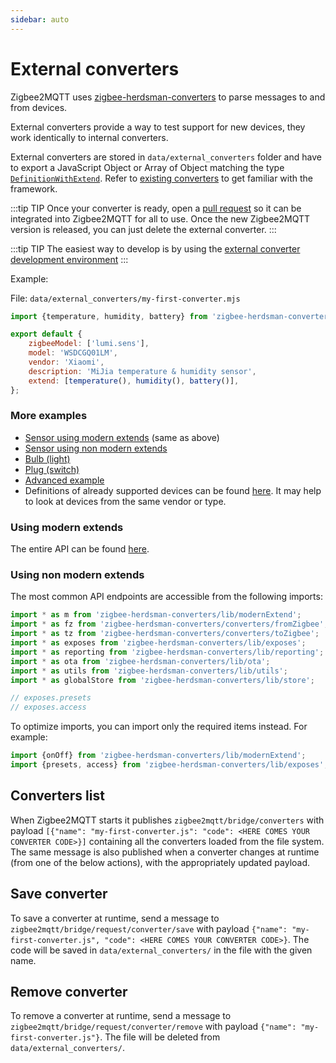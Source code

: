 ```yaml
---
sidebar: auto
---
```


# External converters

Zigbee2MQTT uses [zigbee-herdsman-converters](https://github.com/Koenkk/zigbee-herdsman-converters) to parse messages to and from devices.

External converters provide a way to test support for new devices, they work identically to internal converters.

External converters are stored in `data/external_converters` folder and have to export a JavaScript Object or Array of Object matching the type [`DefinitionWithExtend`](https://github.com/Koenkk/zigbee-herdsman-converters/blob/master/src/lib/types.ts). Refer to [existing converters](https://github.com/Koenkk/zigbee-herdsman-converters/tree/master/src/devices) to get familiar with the framework.

:::tip TIP
Once your converter is ready, open a [pull request](https://github.com/Koenkk/zigbee-herdsman-converters/pulls) so it can be integrated into Zigbee2MQTT for all to use. Once the new Zigbee2MQTT version is released, you can just delete the external converter.
:::

:::tip TIP
The easiest way to develop is by using the [external converter development environment](https://github.com/Nerivec/z2m-external-converter-dev?tab=readme-ov-file#how-to-use)
:::

Example:

File: `data/external_converters/my-first-converter.mjs`

```js
import {temperature, humidity, battery} from 'zigbee-herdsman-converters/lib/modernExtend';

export default {
    zigbeeModel: ['lumi.sens'],
    model: 'WSDCGQ01LM',
    vendor: 'Xiaomi',
    description: 'MiJia temperature & humidity sensor',
    extend: [temperature(), humidity(), battery()],
};
```

### More examples

- [Sensor using modern extends](https://github.com/Koenkk/zigbee2mqtt.io/blob/master/docs/externalConvertersExample/sensor_me.mjs) (same as above)
- [Sensor using non modern extends](https://github.com/Koenkk/zigbee2mqtt.io/blob/master/docs/externalConvertersExample/sensor.mjs)
- [Bulb (light)](https://github.com/Koenkk/zigbee2mqtt.io/blob/master/docs/externalConvertersExample/light.mjs)
- [Plug (switch)](https://github.com/Koenkk/zigbee2mqtt.io/blob/master/docs/externalConvertersExample/switch.mjs)
- [Advanced example](https://github.com/Koenkk/zigbee2mqtt.io/blob/master/docs/externalConvertersExample/freepad_ext.mjs)
- Definitions of already supported devices can be found [here](https://github.com/Koenkk/zigbee-herdsman-converters/tree/master/src/devices). It may help to look at devices from the same vendor or type.

### Using modern extends

The entire API can be found [here](https://github.com/Koenkk/zigbee-herdsman-converters/blob/master/src/lib/modernExtend.ts).

### Using non modern extends

The most common API endpoints are accessible from the following imports:

```js
import * as m from 'zigbee-herdsman-converters/lib/modernExtend';
import * as fz from 'zigbee-herdsman-converters/converters/fromZigbee';
import * as tz from 'zigbee-herdsman-converters/converters/toZigbee';
import * as exposes from 'zigbee-herdsman-converters/lib/exposes';
import * as reporting from 'zigbee-herdsman-converters/lib/reporting';
import * as ota from 'zigbee-herdsman-converters/lib/ota';
import * as utils from 'zigbee-herdsman-converters/lib/utils';
import * as globalStore from 'zigbee-herdsman-converters/lib/store';

// exposes.presets
// exposes.access
```

To optimize imports, you can import only the required items instead. For example:

```js
import {onOff} from 'zigbee-herdsman-converters/lib/modernExtend';
import {presets, access} from 'zigbee-herdsman-converters/lib/exposes';
```

## Converters list

When Zigbee2MQTT starts it publishes `zigbee2mqtt/bridge/converters` with payload `[{"name": "my-first-converter.js": "code": <HERE COMES YOUR CONVERTER CODE>}]` containing all the converters loaded from the file system. The same message is also published when a converter changes at runtime (from one of the below actions), with the appropriately updated payload.

## Save converter

To save a converter at runtime, send a message to `zigbee2mqtt/bridge/request/converter/save` with payload `{"name": "my-first-converter.js", "code": <HERE COMES YOUR CONVERTER CODE>}`. The code will be saved in `data/external_converters/` in the file with the given name.

## Remove converter

To remove a converter at runtime, send a message to `zigbee2mqtt/bridge/request/converter/remove` with payload `{"name": "my-first-converter.js"}`. The file will be deleted from `data/external_converters/`.
